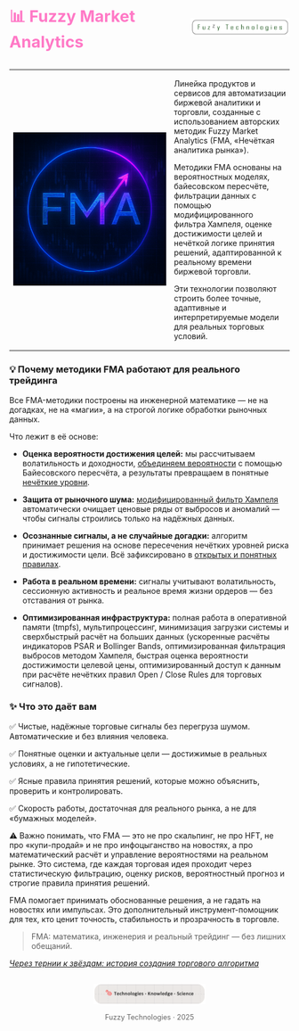 <!-- no heading auto -->

<link rel="icon" href="/favicon.ico" type="image/x-icon">
<link rel="icon" type="image/png" sizes="32x32" href="/static/images/favicon-32x32.png">
<link rel="icon" type="image/png" sizes="64x64" href="/static/images/favicon-64x64.png">
<link rel="icon" type="image/png" sizes="128x128" href="/static/images/favicon-128x128.png">

<link rel="stylesheet" href="/static/style.css">

<div style="display: flex; align-items: center; justify-content: space-between; margin-bottom: 2rem;">
  <h1 style="margin: 0; font-size: 1.8rem;">
    <a href="https://fuzzy-technologies.github.io/FMA" style="color: #ff79c6; text-decoration: none;">
      📊 Fuzzy Market Analytics
    </a>
  </h1>
  <a href="https://fuzzy-technologies.github.io/">
    <img src="/static/images/FuzzyTechnologiesTextLogo-1000x180-transp.png" alt="Fuzzy Technologies Logo" width="200" />
  </a>
</div>

<table class="table-clean">
  <tr>
    <td style="width: 275px;">
      <img class="fuzzy-avatar" src="/static/images/FMA-purple-pink.png" alt="Fuzzy Market Analytics Logo" >
    </td>
    <td>
      <p>Линейка продуктов и сервисов для автоматизации биржевой аналитики и торговли, созданные с использованием авторских методик Fuzzy Market Analytics (FMA, «Нечёткая аналитика рынка»).</p>
      <p>Методики FMA основаны на вероятностных моделях, байесовском пересчёте, фильтрации данных с помощью модифицированного фильтра Хампеля, оценке достижимости целей и нечёткой логике принятия решений, адаптированной к реальному времени биржевой торговли.</p>
      <p>Эти технологии позволяют строить более точные, адаптивные и интерпретируемые модели для реальных торговых условий.</p>
    </td>
  </tr>
</table>

### 💡 Почему методики FMA работают для реального трейдинга

Все FMA-методики построены на инженерной математике — не на догадках, не на «магии», а на строгой логике обработки рыночных данных.

Что лежит в её основе:

- **Оценка вероятности достижения целей:** мы рассчитываем волатильность и доходности, [объединяем вероятности](https://teletype.in/@tgilmullin/target-probability) с помощью Байесовского пересчёта, а результаты превращаем в понятные [нечёткие уровни](https://teletype.in/@tgilmullin/fuzzy-scales).

- **Защита от рыночного шума:** [модифицированный фильтр Хампеля](https://teletype.in/@tgilmullin/hampel-anomalies-filtering) автоматически очищает ценовые ряды от выбросов и аномалий — чтобы сигналы строились только на надёжных данных.

- **Осознанные сигналы, а не случайные догадки:** алгоритм принимает решения на основе пересечения нечётких уровней риска и достижимости цели. Всё зафиксировано в [открытых и понятных правилах](https://teletype.in/@tgilmullin/trading-algorithm).

- **Работа в реальном времени:** сигналы учитывают волатильность, сессионную активность и реальное время жизни ордеров — без отставания от рынка.

- **Оптимизированная инфраструктура:** полная работа в оперативной памяти (tmpfs), мультипроцессинг, минимизация загрузки системы и сверхбыстрый расчёт на больших данных (ускоренные расчёты индикаторов PSAR и Bollinger Bands, оптимизированная фильтрация выбросов методом Хампеля, быстрая оценка вероятности достижимости целевой цены, оптимизированный доступ к данным при расчёте нечётких правил Open / Close Rules для торговых сигналов).

### ✨ Что это даёт вам

✅ Чистые, надёжные торговые сигналы без перегруза шумом. Автоматические и без влияния человека.

✅ Понятные оценки и актуальные цели — достижимые в реальных условиях, а не гипотетические.

✅ Ясные правила принятия решений, которые можно объяснить, проверить и контролировать.

✅ Скорость работы, достаточная для реального рынка, а не для «бумажных моделей».

⚠️ Важно понимать, что FMA — это не про скальпинг, не про HFT, не про «купи-продай» и не про инфоцыганство на новостях, а про математический расчёт и управление вероятностями на реальном рынке. Это система, где каждая торговая идея проходит через статистическую фильтрацию, оценку рисков, вероятностный прогноз и строгие правила принятия решений.

FMA помогает принимать обоснованные решения, а не гадать на новостях или импульсах. Это дополнительный инструмент-помощник для тех, кто ценит точность, стабильность и прозрачность в торговле.

> FMA: математика, инженерия и реальный трейдинг — без лишних обещаний.

*[Через тернии к звёздам: история создания торгового алгоритма](https://teletype.in/@tgilmullin/trading-algorithm-history)*

<div style="text-align: center; margin-top: 2em;">
  <a href="https://fuzzy-technologies.github.io">
    <img src="/static/images/Technologies-Knowledge-Science.png" alt="Technologies · Knowledge · Science" width="200"/>
  </a>
  <p style="font-size: 0.9em; color: #666;">Fuzzy Technologies · 2025</p>
</div>
